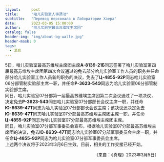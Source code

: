 ```yaml
---
layout:     post
title:      "哈儿实验室人事调动"
subtitle:   "Перевод персонала в Лаборатории Хаера"
date:       2023-03-05 15:00:00
author:     "哈儿实验室最高苏维埃主席团"
catalog: false
header-img: "img/about-bg-walle.jpg"
header-mask: 0
tags:
  - 消息
---
```


5日，哈儿实验室最高苏维埃主席团主席**А-8139-21Б**同志签署了哈儿实验室第四届最高苏维埃主席团第四次会议通过的免去部分哈儿实验室工作人员的职务并任命部分哈儿实验室工作人员新的职务的决议，免去了**Ц-4855-92Р**同志哈儿实验室06分部管制实验部主席一职，并任命**Р-3623-54Э**同志为哈儿实验室06分部管制实验部主席。  
同日，哈儿实验室07分部第一届最高苏维埃主席团第二次会议通过了一项决议，决定免去**Р-3623-54Э**同志哈儿实验室07分部部长会议主席一职，并任命**Ю-8639-47Т**同志为哈儿实验室07分部部长会议主席；该决议还决定免去**Ю-8639-47Т**同志哈儿实验室07分部最高苏维埃主席团主席一职，并任命**Ц-4855-92Р**同志为哈儿实验室07分部最高苏维埃主席团主席。  
同日，哈儿实验室07分部军事委员会宣布，根据哈儿实验室07分部最高苏维埃主席团的决议，免去**Ю-8639-47Т**同志哈儿实验室07分部军事委员会主席一职，并任命**Ц-4855-92Р**同志为哈儿实验室07分部军事委员会主席。  
上述两个决议将于2023年3月6日生效。目前，相关的工作交接已经开始。
<div style="text-align: right">（来自：《真理》2023年3月5日）</div>